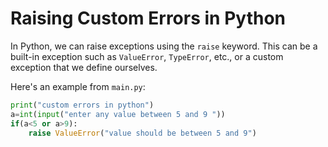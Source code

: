 # Raising Custom Errors in Python

In Python, we can raise exceptions using the `raise` keyword. This can be a built-in exception such as `ValueError`, `TypeError`, etc., or a custom exception that we define ourselves.

Here's an example from `main.py`:

```python
print("custom errors in python")
a=int(input("enter any value between 5 and 9 "))
if(a<5 or a>9):
    raise ValueError("value should be between 5 and 9")